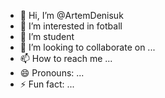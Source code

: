 - 👋 Hi, I’m @ArtemDenisuk
- 👀 I’m interested in fotball
- 🌱 I’m student
- 💞️ I’m looking to collaborate on ...
- 📫 How to reach me ...
- 😄 Pronouns: ...
- ⚡ Fun fact: ...

<!---
ArtemDenisuk/ArtemDenisuk is a ✨ special ✨ repository because its `README.md` (this file) appears on your GitHub profile.
You can click the Preview link to take a look at your changes.
--->
